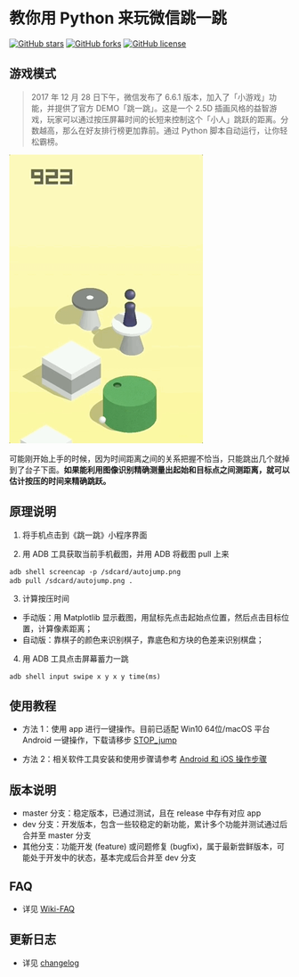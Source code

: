 # 教你用 Python 来玩微信跳一跳
[![GitHub stars](https://img.shields.io/github/stars/wangshub/wechat_jump_game.svg)](https://github.com/wangshub/wechat_jump_game/stargazers) [![GitHub forks](https://img.shields.io/github/forks/wangshub/wechat_jump_game.svg)](https://github.com/wangshub/wechat_jump_game/network) [![GitHub license](https://img.shields.io/github/license/wangshub/wechat_jump_game.svg)](https://github.com/wangshub/wechat_jump_game/blob/master/LICENSE)
## 游戏模式

> 2017 年 12 月 28 日下午，微信发布了 6.6.1 版本，加入了「小游戏」功能，并提供了官方 DEMO「跳一跳」。这是一个 2.5D 插画风格的益智游戏，玩家可以通过按压屏幕时间的长短来控制这个「小人」跳跃的距离。分数越高，那么在好友排行榜更加靠前。通过 Python 脚本自动运行，让你轻松霸榜。

![](./resource/image/jump.gif)

可能刚开始上手的时候，因为时间距离之间的关系把握不恰当，只能跳出几个就掉到了台子下面。**如果能利用图像识别精确测量出起始和目标点之间测距离，就可以估计按压的时间来精确跳跃。**

## 原理说明

1. 将手机点击到《跳一跳》小程序界面

2. 用 ADB 工具获取当前手机截图，并用 ADB 将截图 pull 上来
```shell
adb shell screencap -p /sdcard/autojump.png
adb pull /sdcard/autojump.png .
```

3. 计算按压时间
  * 手动版：用 Matplotlib 显示截图，用鼠标先点击起始点位置，然后点击目标位置，计算像素距离；
  * 自动版：靠棋子的颜色来识别棋子，靠底色和方块的色差来识别棋盘；

4. 用 ADB 工具点击屏幕蓄力一跳
```shell
adb shell input swipe x y x y time(ms)
```

## 使用教程

- 方法 1：使用 app 进行一键操作。目前已适配 Win10 64位/macOS 平台 Android 一键操作，下载请移步 [STOP_jump](https://github.com/MySuperWorld/wechat_jump_game/releases)

- 方法 2：相关软件工具安装和使用步骤请参考 [Android 和 iOS 操作步骤](https://github.com/MySuperWorld/wechat_jump_game/wiki/Android-%E5%92%8C-iOS-%E6%93%8D%E4%BD%9C%E6%AD%A5%E9%AA%A4)

## 版本说明

- master 分支：稳定版本，已通过测试，且在 release 中存有对应 app
- dev 分支：开发版本，包含一些较稳定的新功能，累计多个功能并测试通过后合并至 master 分支
- 其他分支：功能开发 (feature) 或问题修复 (bugfix)，属于最新尝鲜版本，可能处于开发中的状态，基本完成后合并至 dev 分支

## FAQ

- 详见 [Wiki-FAQ](https://github.com/MySuperWorld/wechat_jump_game/wiki/FAQ)

## 更新日志

- 详见 [changelog](https://github.com/MySuperWorld/wechat_jump_game/blob/master/changelog.md)



